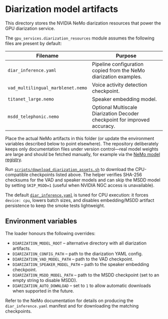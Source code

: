 # Diarization model artifacts

This directory stores the NVIDIA NeMo diarization resources that power the GPU diarization service.

The `gpu_services.diarization_resources` module assumes the following files are present by default:

| Filename | Purpose |
| --- | --- |
| `diar_inference.yaml` | Pipeline configuration copied from the NeMo diarization examples. |
| `vad_multilingual_marblenet.nemo` | Voice activity detection checkpoint. |
| `titanet_large.nemo` | Speaker embedding model. |
| `msdd_telephonic.nemo` | Optional Multiscale Diarization Decoder checkpoint for improved accuracy. |

Place the actual NeMo artifacts in this folder (or update the environment variables described below to point elsewhere). The repository deliberately keeps only documentation files under version control—real model weights are large and should be fetched manually, for example via the [NeMo model registry](https://catalog.ngc.nvidia.com/orgs/nvidia/teams/nemo/models).

Run [`scripts/download_diarization_assets.sh`](../../scripts/download_diarization_assets.sh) to download the CPU-compatible checkpoints listed above. The helper verifies SHA-256 checksums for the VAD and speaker models and can skip the MSDD model by setting `SKIP_MSDD=1` (useful when NVIDIA NGC access is unavailable).

The default [`diar_inference.yaml`](diar_inference.yaml) is tuned for CPU execution: it forces `device: cpu`, lowers batch sizes, and disables embedding/MSDD artifact persistence to keep the smoke tests lightweight.

## Environment variables

The loader honours the following overrides:

- `DIARIZATION_MODEL_ROOT` – alternative directory with all diarization artifacts.
- `DIARIZATION_CONFIG_PATH` – path to the diarization YAML config.
- `DIARIZATION_VAD_MODEL_PATH` – path to the VAD checkpoint.
- `DIARIZATION_SPEAKER_MODEL_PATH` – path to the speaker embedding checkpoint.
- `DIARIZATION_MSDD_MODEL_PATH` – path to the MSDD checkpoint (set to an empty string to disable MSDD).
- `DIARIZATION_AUTO_DOWNLOAD` – set to `1` to allow automatic downloads when supported in the future.

Refer to the NeMo documentation for details on producing the `diar_inference.yaml` manifest and for downloading the matching checkpoints.
